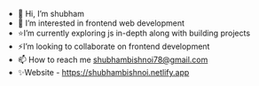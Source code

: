 - 👋 Hi, I’m shubham 
- 👀 I’m interested in frontend web development
- ⭐I’m currently exploring js in-depth along with building projects
- ⚡I’m looking to collaborate on frontend development 
- 📫 How to reach me shubhambishnoi78@gmail.com
- ✨Website - https://shubhambishnoi.netlify.app

<!---
shubhambishnoi/shubhambishnoi is a ✨ special ✨ repository because its `README.md` (this file) appears on your GitHub profile.
You can click the Preview link to take a look at your changes.
--->
